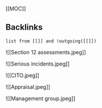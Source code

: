 [[MOC]]
## Backlinks
```dataview 
list from [[]] and !outgoing([[]]) 
```

![[Section 12 assessments.jpeg]]

![[Serious incidents.jpeg]]

![[CITO.jpeg]]

![[Appraisal.jpeg]]

![[Management group.jpeg]]
